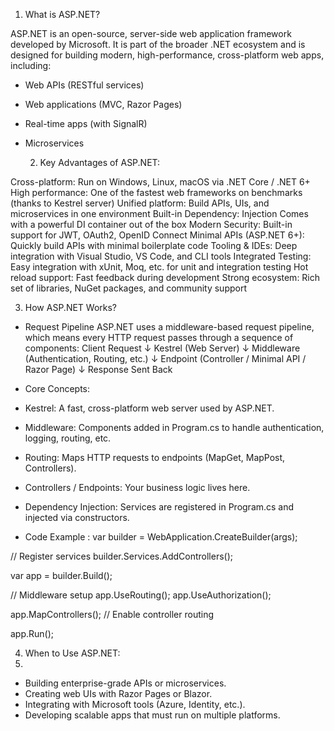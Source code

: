 1) What is ASP.NET?
   
ASP.NET is an open-source, server-side web application framework developed by Microsoft. It is part of the broader .NET ecosystem and is designed for building modern, high-performance, cross-platform web apps, including:
- Web APIs (RESTful services)
- Web applications (MVC, Razor Pages)
- Real-time apps (with SignalR)
- Microservices

  2) Key Advantages of ASP.NET:
     
Cross-platform: Run on Windows, Linux, macOS via .NET Core / .NET 6+
High performance:	One of the fastest web frameworks on benchmarks (thanks to Kestrel server)
Unified platform:	Build APIs, UIs, and microservices in one environment
Built-in Dependency: Injection	Comes with a powerful DI container out of the box
Modern Security:	Built-in support for JWT, OAuth2, OpenID Connect
Minimal APIs (ASP.NET 6+):	Quickly build APIs with minimal boilerplate code
Tooling & IDEs:	Deep integration with Visual Studio, VS Code, and CLI tools
Integrated Testing:	Easy integration with xUnit, Moq, etc. for unit and integration testing
Hot reload support:	Fast feedback during development
Strong ecosystem:	Rich set of libraries, NuGet packages, and community support

3)  How ASP.NET Works?
   
- Request Pipeline
ASP.NET uses a middleware-based request pipeline, which means every HTTP request passes through a sequence of components:
Client Request
    ↓
Kestrel (Web Server)
    ↓
Middleware (Authentication, Routing, etc.)
    ↓
Endpoint (Controller / Minimal API / Razor Page)
    ↓
Response Sent Back

-  Core Concepts:
- Kestrel: A fast, cross-platform web server used by ASP.NET.
- Middleware: Components added in Program.cs to handle authentication, logging, routing, etc.
- Routing: Maps HTTP requests to endpoints (MapGet, MapPost, Controllers).
- Controllers / Endpoints: Your business logic lives here.
- Dependency Injection: Services are registered in Program.cs and injected via constructors.

-  Code Example :
var builder = WebApplication.CreateBuilder(args);

// Register services
builder.Services.AddControllers();

var app = builder.Build();

// Middleware setup
app.UseRouting();
app.UseAuthorization();

app.MapControllers(); // Enable controller routing

app.Run();

4) When to Use ASP.NET:
5) 
- Building enterprise-grade APIs or microservices.
- Creating web UIs with Razor Pages or Blazor.
- Integrating with Microsoft tools (Azure, Identity, etc.).
- Developing scalable apps that must run on multiple platforms.
